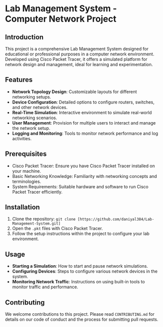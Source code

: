 # Lab Management System - Computer Network Project

## Introduction
This project is a comprehensive Lab Management System designed for educational or professional purposes in a computer network environment. Developed using Cisco Packet Tracer, it offers a simulated platform for network design and management, ideal for learning and experimentation.

## Features
- **Network Topology Design**: Customizable layouts for different networking setups.
- **Device Configuration**: Detailed options to configure routers, switches, and other network devices.
- **Real-Time Simulation**: Interactive environment to simulate real-world networking scenarios.
- **User Management**: Provision for multiple users to interact and manage the network setup.
- **Logging and Monitoring**: Tools to monitor network performance and log activities.

## Prerequisites
- Cisco Packet Tracer: Ensure you have Cisco Packet Tracer installed on your machine.
- Basic Networking Knowledge: Familiarity with networking concepts and terminologies.
- System Requirements: Suitable hardware and software to run Cisco Packet Tracer efficiently.

## Installation
1. Clone the repository: `git clone [https://github.com/daniyal384/Lab-Management-System.git]`
2. Open the `.pkt` files with Cisco Packet Tracer.
3. Follow the setup instructions within the project to configure your lab environment.

## Usage
- **Starting a Simulation**: How to start and pause network simulations.
- **Configuring Devices**: Steps to configure various network devices in the system.
- **Monitoring Network Traffic**: Instructions on using built-in tools to monitor traffic and performance.

## Contributing
We welcome contributions to this project. Please read `CONTRIBUTING.md` for details on our code of conduct and the process for submitting pull requests.

